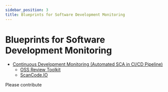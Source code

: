 ```yaml
---
sidebar_position: 3
title: Blueprints for Software Development Monitoring
---
```


<!--
SPDX-FileCopyrightText: Copyright (C) 2025 Contributors to the Eclipse Foundation

These materials are made available under the
terms of the Creative Commons Attribution 4.0 International Public License which is available at
https://creativecommons.org/licenses/by/4.0/legalcode .

Unless required by applicable law or agreed to in writing, software
distributed under the License is distributed on an "AS IS" BASIS, WITHOUT
WARRANTIES OR CONDITIONS OF ANY KIND, either express or implied. See the
License for the specific language governing permissions and limitations
under the License.

SPDX-License-Identifier: CC-BY-4.0
-->

# Blueprints for Software Development Monitoring

- [Continuous Development Monitoring (Automated SCA in CI/CD Pipeline)](ContinuousDevelopmentMonitoring.md)
    - [OSS Review Toolkit](https://oss-compliance-tooling.org/Tooling-Landscape/OSS-Based-License-Compliance-Tools/#oss-review-toolkit-ort)
    - [ScanCode.IO](https://oss-compliance-tooling.org/Tooling-Landscape/OSS-Based-License-Compliance-Tools/#scancodeio-and-scanpipe)  

Please contribute